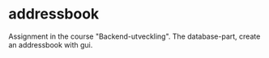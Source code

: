 # addressbook
Assignment in the course "Backend-utveckling". The database-part, create an addressbook with gui.
